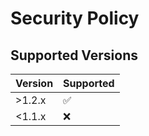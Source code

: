 # Security Policy

## Supported Versions

| Version | Supported          |
| ------- | ------------------ |
| >1.2.x   | :white_check_mark: |
| <1.1.x   | :x:                |
